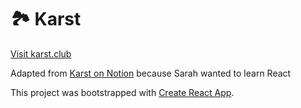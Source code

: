 # 🏞️ Karst
[Visit karst.club](https://www.karst.club)

Adapted from [Karst on Notion](https://www.notion.so/Karst-46333cc7df17498b8c153746cba259aa)
because Sarah wanted to learn React

This project was bootstrapped with [Create React App](https://github.com/facebook/create-react-app).
